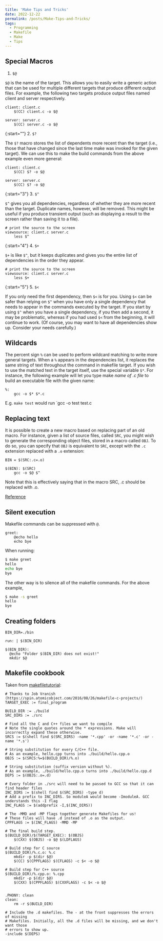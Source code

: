 ```yaml
---
title: 'Make Tips and Tricks'
date: 2022-12-22
permalink: /posts/Make-Tips-and-Tricks/
tags:
  - Programming
  - Makefile
  - Make
  - Tips
---
```

## Special Macros

1. `$@`

`$@` is the name of the target. This allows you to easily write a generic action that can be used for multiple different targets that produce different output files. For example, the following two targets produce output files named client and server respectively.

```make
client: client.c
    $(CC) client.c -o $@
 
server: server.c
    $(CC) server.c -o $@
```

{:start=""}
2. `$?`

The `$?` macro stores the list of dependents more recent than the target (i.e., those that have changed since the last time make was invoked for the given target). We can use this to make the build commands from the above example even more general:

```make
client: client.c
    $(CC) $? -o $@
 
server: server.c
    $(CC) $? -o $@
```

{:start="3"}
3. `$^`

`$^` gives you all dependencies, regardless of whether they are more recent than the target. Duplicate names, however, will be removed. This might be useful if you produce transient output (such as displaying a result to the screen rather than saving it to a file).

```make
# print the source to the screen
viewsource: client.c server.c
    less $^
```

{:start="4"}
4. `$+`

`$+` is like `$^`, but it keeps duplicates and gives you the entire list of dependencies in the order
they appear.

```make
# print the source to the screen
viewsource: client.c server.c
    less $+
```

{:start="5"}
5. `$<`

If you only need the first dependency, then `$<` is for you. Using `$<` can be safer than relying on `$^` when you have only a single dependency that needs to appear in the commands executed by the target. If you start by using `$^` when you have a single dependency, if you then add a second, it may be problematic, whereas if you had used `$<` from the beginning, it will continue to work. (Of course, you may want to have all dependencies show up. Consider your needs carefully.)

## Wildcards

The percent sign `%` can be used to perform wildcard matching to write more general targets. When a `%` appears in the dependencies list, it replaces the same string of text throughout the command in makefile target. If you wish to use the matched text in the target itself, use the special variable `$*`. For instance, the following example will let you type make *name of .c file* to build an executable file with the given name:
  
```make
%:
    gcc -o $* $*.c
```

E.g. `make test` would run `gcc -o test test.c

## Replacing text

It is possible to create a new macro based on replacing part of an old macro. For instance, given a list of source files, called `SRC`, you might wish to generate the corresponding object files, stored in a macro called `OBJ`. To do so, you can specify that `OBJ` is equivalent to `SRC`, except with the `.c` extension replaced with a `.o` extension:

```make
BIN = $(SRC:.c=.o)

$(BIN): $(SRC)
    gcc -o $@ $^
```

Note that this is effectively saying that in the macro SRC, .c should be replaced with .o.

[Reference](https://www.cprogramming.com/tutorial/makefiles_continued.html)

## Silent execution

Makefile commands can be suppressed with `@`.

```make
greet:
    @echo hello
    echo bye
```

When running:

```bash
$ make greet
hello
echo bye
bye
```

The other way is to silence all of the makefile commands. For the above example,

```bash
$ make -s greet
hello
bye
```

## Creating folders

```make
BIN_DIR=./bin

run: | $(BIN_DIR)

$(BIN_DIR):
  @echo "Folder $(BIN_DIR) does not exist!"
  mkdir $@
```

## Makefile cookbook

Taken from [makefiletutorial](https://makefiletutorial.com/):

```make
# Thanks to Job Vranish (https://spin.atomicobject.com/2016/08/26/makefile-c-projects/)
TARGET_EXEC := final_program

BUILD_DIR := ./build
SRC_DIRS := ./src

# Find all the C and C++ files we want to compile
# Note the single quotes around the * expressions. Make will incorrectly expand these otherwise.
SRCS := $(shell find $(SRC_DIRS) -name '*.cpp' -or -name '*.c' -or -name '*.s')

# String substitution for every C/C++ file.
# As an example, hello.cpp turns into ./build/hello.cpp.o
OBJS := $(SRCS:%=$(BUILD_DIR)/%.o)

# String substitution (suffix version without %).
# As an example, ./build/hello.cpp.o turns into ./build/hello.cpp.d
DEPS := $(OBJS:.o=.d)

# Every folder in ./src will need to be passed to GCC so that it can find header files
INC_DIRS := $(shell find $(SRC_DIRS) -type d)
# Add a prefix to INC_DIRS. So moduleA would become -ImoduleA. GCC understands this -I flag
INC_FLAGS := $(addprefix -I,$(INC_DIRS))

# The -MMD and -MP flags together generate Makefiles for us!
# These files will have .d instead of .o as the output.
CPPFLAGS := $(INC_FLAGS) -MMD -MP

# The final build step.
$(BUILD_DIR)/$(TARGET_EXEC): $(OBJS)
    $(CXX) $(OBJS) -o $@ $(LDFLAGS)

# Build step for C source
$(BUILD_DIR)/%.c.o: %.c
    mkdir -p $(dir $@)
    $(CC) $(CPPFLAGS) $(CFLAGS) -c $< -o $@

# Build step for C++ source
$(BUILD_DIR)/%.cpp.o: %.cpp
    mkdir -p $(dir $@)
    $(CXX) $(CPPFLAGS) $(CXXFLAGS) -c $< -o $@


.PHONY: clean
clean:
    rm -r $(BUILD_DIR)

# Include the .d makefiles. The - at the front suppresses the errors of missing
# Makefiles. Initially, all the .d files will be missing, and we don't want those
# errors to show up.
-include $(DEPS)

```

